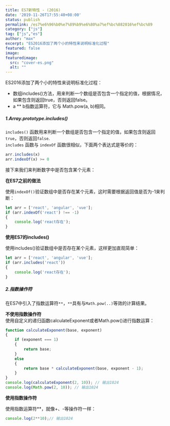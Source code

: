 ```yaml
---
title: ES7新特性 - (2016)
date: '2019-11-26T17:55:40+08:00'
status: publish
permalink: /es7%e6%96%b0%e7%89%b9%e6%80%a7%ef%bc%882016%ef%bc%89
category: ["js"] 
tag: ["js","es"]
author: "max"
excerpt: "ES2016添加了两个小的特性来说明标准化过程"
featured: false
image: 
featuredimage:
  src: "cover-es.png"
  alt: ""
---
```

ES2016添加了两个小的特性来说明标准化过程：

- 数组includes()方法，用来判断一个数组是否包含一个指定的值，根据情况，如果包含则返回true，否则返回false。
- a \*\* b指数运算符，它与 Math.pow(a, b)相同。

##### 1.Array.prototype.includes()

`includes()` 函数用来判断一个数组是否包含一个指定的值，如果包含则返回 `true`，否则返回`false`.<br>
`includes` 函数与 `indexOf` 函数很相似，下面两个表达式是等价的：

```js
arr.includes(x)
arr.indexOf(x) >= 0
```

接下来我们来判断数字中是否包含某个元素：

**在ES7之前的做法**<br>

使用`indexOf()`验证数组中是否存在某个元素，这时需要根据返回值是否为-1来判断：

```js
let arr = ['react', 'angular', 'vue'];
if (arr.indexOf('react') !== -1)
{
    console.log('react存在');
}
```

**使用ES7的includes()**<br>

使用includes()验证数组中是否存在某个元素，这样更加直观简单：

```js
let arr = ['react', 'angular', 'vue'];
if (arr.includes('react'))
{
    console.log('react存在');
}
```

##### 2.指数操作符

在ES7中引入了指数运算符`**`，`**`具有与`Math.pow(..)`等效的计算结果。

**不使用指数操作符**<br>
使用自定义的递归函数calculateExponent或者Math.pow()进行指数运算：
```js
function calculateExponent(base, exponent)
{
    if (exponent === 1)
    {
        return base;
    }
    else
    {
        return base * calculateExponent(base, exponent - 1);
    }
}
console.log(calculateExponent(2, 10)); // 输出1024
console.log(Math.pow(2, 10)); // 输出1024
```

**使用指数操作符** <br>

使用指数运算符\*\*，就像+、-等操作符一样：

```js
console.log(2**10);// 输出1024
```
